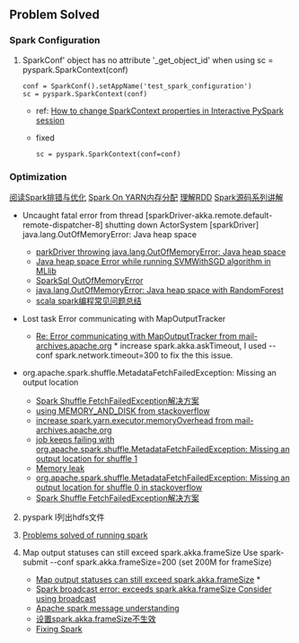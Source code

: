 ## Problem Solved ##
### Spark Configuration ###
1. SparkConf' object has no attribute '_get_object_id' when using sc = pyspark.SparkContext(conf)

	```
	conf = SparkConf().setAppName('test_spark_configuration')
	sc = pyspark.SparkContext(conf) 
	```
	
	* ref: [How to change SparkContext properties in Interactive PySpark session](http://stackoverflow.com/questions/32362783/how-to-change-sparkcontext-properties-in-interactive-pyspark-session)
	* fixed
	
		```
		sc = pyspark.SparkContext(conf=conf) 
		```

### Optimization

[ 阅读Spark排错与优化](http://blog.csdn.net/lsshlsw/article/details/49155087)
[ Spark On YARN内存分配](http://blog.javachen.com/2015/06/09/memory-in-spark-on-yarn.html)
[ 理解RDD](http://blog.csdn.net/bluejoe2000/article/details/41415087)
[ Spark源码系列讲解](http://www.uml.org.cn/wenzhang/artsearch.asp?curpage=1)
* Uncaught fatal error from thread [sparkDriver-akka.remote.default-remote-dispatcher-8] shutting down ActorSystem [sparkDriver] java.lang.OutOfMemoryError: Java heap space
	* [ parkDriver throwing java.lang.OutOfMemoryError: Java heap space](https://mail-archives.apache.org/mod_mbox/spark-user/201604.mbox/%3CCA+e75uvb+E93U53RxOoxpnPOik914G8g2ed0q=esuzcqyzmu2A@mail.gmail.com%3E)
	* [ Java heap space Error while running SVMWithSGD algorithm in MLlib](http://stackoverflow.com/questions/31916017/java-heap-space-error-while-running-svmwithsgd-algorithm-in-mllib)
	* [ SparkSql OutOfMemoryError](http://apache-spark-user-list.1001560.n3.nabble.com/SparkSql-OutOfMemoryError-td17468.html)
	* [java.lang.OutOfMemoryError: Java heap space with RandomForest](https://issues.apache.org/jira/browse/SPARK-5743)
	* [ scala spark编程常见问题总结](http://blog.csdn.net/sivolin/article/details/47105655)

* Lost task Error communicating with MapOutputTracker
	* [ Re: Error communicating with MapOutputTracker from mail-archives.apache.org](https://mail-archives.apache.org/mod_mbox/spark-user/201505.mbox/%3CCAGHU-i0L9VBxM+auAi4XDECchaLurvUPaJa_MZXc+mAq_2JjAg@mail.gmail.com%3E)
			* increase spark.akka.askTimeout, I used --conf spark.network.timeout=300 to fix the this issue.

* org.apache.spark.shuffle.MetadataFetchFailedException: Missing an output location
	* [ Spark Shuffle FetchFailedException解决方案](http://blog.csdn.net/lsshlsw/article/details/51213610)
	* [ using MEMORY_AND_DISK from stackoverflow](http://stackoverflow.com/questions/28901123/org-apache-spark-shuffle-metadatafetchfailedexception-missing-an-output-locatio)
	* [increase spark.yarn.executor.memoryOverhead from mail-archives.apache.org](https://mail-archives.apache.org/mod_mbox/spark-user/201502.mbox/%3CCAHentsTnKrdbKaFF2oRJTM26TViGacgVr9mFbovSdLM1ikWHYQ@mail.gmail.com%3E)
	* [ job keeps failing with org.apache.spark.shuffle.MetadataFetchFailedException: Missing an output location for shuffle 1](http://mail-archives.us.apache.org/mod_mbox/spark-user/201502.mbox/%3CCAHentsTnKrdbKaFF2oRJTM26TViGacgVr9mFbovSdLM1ikWHYQ@mail.gmail.com%3E)
	* [ Memory leak](https://issues.apache.org/jira/browse/SPARK-4996)
	* [ org.apache.spark.shuffle.MetadataFetchFailedException: Missing an output location for shuffle 0 in stackoverflow](http://stackoverflow.com/questions/28901123/org-apache-spark-shuffle-metadatafetchfailedexception-missing-an-output-locatio)
	* [ Spark Shuffle FetchFailedException解决方案](http://blog.csdn.net/lsshlsw/article/details/51213610)


2. pyspark l列出hdfs文件



5. [Problems solved of running spark](https://github.com/AllenFang/spark-overflow/blob/master/README.md)

6. Map output statuses can still exceed spark.akka.frameSize
Use spark-submit --conf spark.akka.frameSize=200 (set 200M for frameSize)
	* [Map output statuses can still exceed spark.akka.frameSize](https://issues.apache.org/jira/browse/SPARK-5077)
		* 
	* [ Spark broadcast error: exceeds spark.akka.frameSize Consider using broadcast](http://stackoverflow.com/questions/27218472/spark-broadcast-error-exceeds-spark-akka-framesize-consider-using-broadcast)
	* [ Apache spark message understanding](http://stackoverflow.com/questions/26904619/apache-spark-message-understanding)
	* [ 设置spark.akka.frameSize不生效](http://wenda.chinahadoop.cn/question/3120#!answer_form)
	* [ Fixing Spark](http://tech.grammarly.com/blog/posts/Petabyte-Scale-Text-Processing-with-Spark.html)


